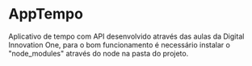 # AppTempo
Aplicativo de tempo com API desenvolvido através das aulas da Digital Innovation One, para o bom funcionamento é necessário instalar o "node_modules" através do node na pasta do projeto.
